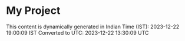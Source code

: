# My Project

This content is dynamically generated in Indian Time (IST): 2023-12-22 19:00:09 IST
Converted to UTC: 2023-12-22 13:30:09 UTC

